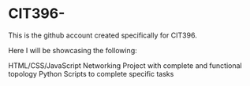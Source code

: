 # CIT396-
This is the github account created specifically for CIT396.

Here I will be showcasing the following:

HTML/CSS/JavaScript
Networking Project with complete and functional topology
Python Scripts to complete specific tasks
